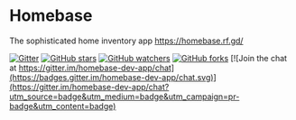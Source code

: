 # Homebase 
 The sophisticated home inventory app
https://homebase.rf.gd/ 

[![Gitter](https://badges.gitter.im/homebase-dev-app/community.svg)](https://gitter.im/homebase-dev-app/community?utm_source=badge&utm_medium=badge&utm_campaign=pr-badge)
[![GitHub stars](https://img.shields.io/github/stars/badges/shields.svg?style=social&label=Stars&style=plastic)]()
[![GitHub watchers](https://img.shields.io/github/watchers/badges/shields.svg?style=social&label=Watch&style=plastic)]()
[![GitHub forks](https://img.shields.io/github/forks/badges/shields.svg?style=social&label=Fork&style=plastic)]() [![Join the chat at https://gitter.im/homebase-dev-app/chat](https://badges.gitter.im/homebase-dev-app/chat.svg)](https://gitter.im/homebase-dev-app/chat?utm_source=badge&utm_medium=badge&utm_campaign=pr-badge&utm_content=badge)
